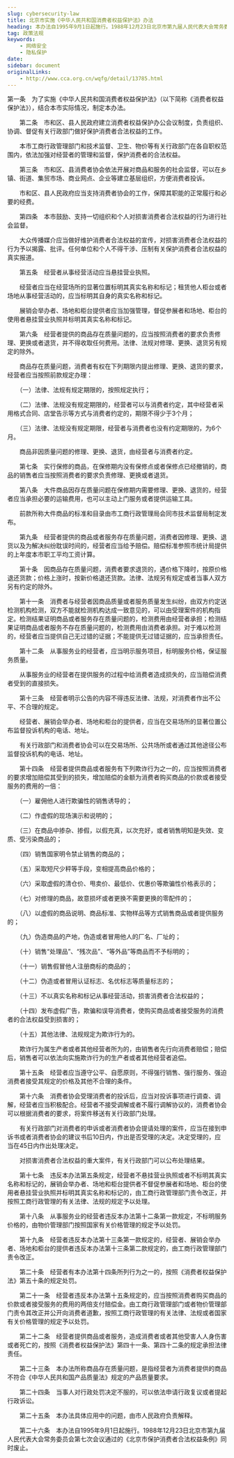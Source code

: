 ```yaml
---
slug: cybersecurity-law
title: 北京市实施《中华人民共和国消费者权益保护法》办法
heading: 本办法自1995年9月1日起施行。1988年12月23日北京市第九届人民代表大会常务委员会第七次会议通过的《北京市保护消费者合法权益条例》同时废止。
tag: 政策法规
keywords:
    - 网络安全
    - 隐私保护
date: 
sidebar: document
originalLinks:
    - http://www.cca.org.cn/wqfg/detail/13785.html
---
```


   第一条　为了实施《中华人民共和国消费者权益保护法》（以下简称《消费者权益保护法》），结合本市实际情况，制定本办法。

　　第二条　市和区、县人民政府建立消费者权益保护办公会议制度，负责组织、协调、督促有关行政部门做好保护消费者合法权益的工作。

　　本市工商行政管理部门和技术监督、卫生、物价等有关行政部门在各自职权范围内，依法加强对经营者的管理和监督，保护消费者的合法权益。

　　第三条　市和区、县消费者协会依法开展对商品和服务的社会监督，可以在乡镇、街道、集贸市场、商业网点、企业等建立基层组织，方便消费者投诉。

　　市和区、县人民政府应当支持消费者协会的工作，保障其职能的正常履行和必要的经费。

　　第四条　本市鼓励、支持一切组织和个人对损害消费者合法权益的行为进行社会监督。

　　大众传播媒介应当做好维护消费者合法权益的宣传，对损害消费者合法权益的行为予以揭露、批评。任何单位和个人不得干涉、压制有关保护消费者合法权益的真实报道。

　　第五条　经营者从事经营活动应当悬挂营业执照。

　　经营者应当在经营场所的显著位置标明其真实名称和标记；租赁他人柜台或者场地从事经营活动的，应当标明其自身的真实名称和标记。

　　展销会举办者、场地和柜台提供者应当加强管理，督促参展者和场地、柜台的使用者悬挂营业执照并标明其真实名称和标记。

　　第六条　经营者提供的商品存在质量问题的，应当按照消费者的要求负责修理、更换或者退货，并不得收取任何费用。法律、法规对修理、更换、退货另有规定的除外。

　　商品存在质量问题，消费者有权在下列期限内提出修理、更换、退货的要求，经营者应当按照前款规定办理：

　　（一）法律、法规有规定期限的，按照规定执行；

　　（二）法律、法规没有规定期限的，经营者可以与消费者约定，其中经营者采用格式合同、店堂告示等方式与消费者约定的，期限不得少于3个月；

　　（三）法律、法规没有规定期限，经营者与消费者也没有约定期限的，为6个月。

　　商品非因质量问题的修理、更换、退货，由经营者与消费者约定。

　　第七条　实行保修的商品，在保修期内没有保修点或者保修点已经撤销的，商品的销售者应当按照消费者的要求负责修理、更换或者退货。

　　第八条　大件商品因存在质量问题在保修期内需要修理、更换、退货的，经营者应当承担必要的运输费用，也可以主动上门服务或者提供运输工具。

　　前款所称大件商品的标准和目录由市工商行政管理局会同市技术监督局制定发布。

　　第九条　经营者提供的商品或者服务存在质量问题，消费者因修理、更换、退货以及为解决纠纷耽误时间的，经营者应当给予赔偿。赔偿标准参照市统计局提供的上年度本市职工平均工资计算。

　　第十条　因商品存在质量问题，消费者要求退货的，遇价格下降时，按原价格退还货款；价格上涨时，按新价格退还货款。法律、法规另有规定或者当事人双方另有约定的除外。

　　第十一条　消费者与经营者因商品质量或者服务质量发生纠纷，由双方约定送检测机构检测，双方不能就检测机构达成一致意见的，可以由受理案件的机构指定。检测结果证明商品或者服务存在质量问题的，检测费用由经营者承担；检测结果证明商品或者服务不存在质量问题的，检测费用由消费者承担。对于难以检测的，经营者应当提供自己无过错的证据；不能提供无过错证据的，应当承担责任。

　　第十二条　从事服务业的经营者，应当明示服务项目，标明服务价格，保证服务质量。

　　从事服务业的经营者在提供服务的过程中给消费者造成损失的，应当赔偿消费者受到的直接损失。

　　第十三条　经营者明示公告的内容不得违反法律、法规，对消费者作出不公平、不合理的规定。

　　经营者、展销会举办者、场地和柜台的提供者，应当在交易场所的显著位置公布监督投诉机构的电话、地址。

　　有关行政部门和消费者协会可以在交易场所、公共场所或者通过其他途径公布监督投诉机构的电话、地址。

　　第十四条　经营者提供商品或者服务有下列欺诈行为之一的，应当按照消费者的要求增加赔偿其受到的损失，增加赔偿的金额为消费者购买商品的价款或者接受服务的费用的一倍：

　　（一）雇佣他人进行欺骗性的销售诱导的；

　　（二）作虚假的现场演示和说明的；

　　（三）在商品中掺杂、掺假，以假充真，以次充好，或者销售明知是失效、变质、受污染商品的；

　　（四）销售国家明令禁止销售的商品的；

　　（五）采取短尺少秤等手段，变相提高商品价格的；

　　（六）采取虚假的清仓价、甩卖价、最低价、优惠价等欺骗性价格表示的；

　　（七）对修理的商品，故意损坏或者更换不需要更换的零配件的；

　　（八）以虚假的商品说明、商品标准、实物样品等方式销售商品或者提供服务的；

　　（九）伪造商品的产地，伪造或者冒用他人的厂名、厂址的；

　　（十）销售“处理品”、“残次品”、“等外品”等商品而不予标明的；

　　（十一）销售假冒他人注册商标的商品的；

　　（十二）伪造或者冒用认证标志、名优标志等质量标志的；

　　（十三）不以真实名称和标记从事经营活动，损害消费者合法权益的；

　　（十四）发布虚假广告，欺骗和误导消费者，使购买商品或者接受服务的消费者的合法权益受到损害的；

　　（十五）其他法律、法规规定为欺诈行为的。

　　欺诈行为属生产者或者其他经营者所为的，由销售者先行向消费者赔偿；赔偿后，销售者可以依法向实施欺诈行为的生产者或者其他经营者追偿。

　　第十五条　经营者应当遵守公平、自愿原则，不得强行销售、强行服务、强迫消费者接受其规定的价格及其他不合理的条件。

　　第十六条　消费者协会受理消费者的投诉后，应当对投诉事项进行调查、调解，经营者应当积极配合。经营者不接受调解或者不履行调解协议的，消费者协会可以根据消费者的要求，将案件移送有关行政部门处理。

　　有关行政部门对消费者的申诉或者消费者协会提请处理的案件，应当在接到申诉书或者消费者协会的建议书后10日内，作出是否受理的决定。决定受理的，应当在45日内作出处理决定。

　　对损害消费者合法权益的重大案件，有关行政部门可以公布处理结果。

　　第十七条　违反本办法第五条规定，经营者不悬挂营业执照或者不标明其真实名称和标记的，展销会举办者、场地和柜台提供者不督促参展者和场地、柜台的使用者悬挂营业执照并标明其真实名称和标记的，由工商行政管理部门责令改正，并按照工商行政管理的有关法律、法规的规定予以处理。

　　第十八条　从事服务业的经营者违反本办法第十二条第一款规定，不标明服务价格的，由物价管理部门按照国家有关价格管理的规定予以处罚。

　　第十九条　经营者违反本办法第十三条第一款规定的，经营者、展销会举办者、场地和柜台的提供者违反本办法第十三条第二款规定的，由工商行政管理部门责令改正。

　　第二十条　经营者有本办法第十四条所列行为之一的，按照《消费者权益保护法》第五十条的规定处罚。

　　第二十一条　经营者违反本办法第十五条规定的，应当按照消费者购买商品的价款或者接受服务的费用的两倍支付赔偿金。由工商行政管理部门或者物价管理部门责令其改正并公开向消费者道歉，按照工商行政管理的有关法律、法规或者国家有关价格管理的规定予以处罚。

　　第二十二条　经营者提供商品或者服务，造成消费者或者其他受害人人身伤害或者死亡的，按照《消费者权益保护法》第四十一条、第四十二条的规定承担法律责任。

　　第二十三条　本办法所称商品存在质量问题，是指经营者为消费者提供的商品不符合《中华人民共和国产品质量法》规定的产品质量要求。

　　第二十四条　当事人对行政处罚决定不服的，可以依法申请行政复议或者提起行政诉讼。

　　第二十五条　本办法具体应用中的问题，由市人民政府负责解释。

　　第二十六条　本办法自1995年9月1日起施行。1988年12月23日北京市第九届人民代表大会常务委员会第七次会议通过的《北京市保护消费者合法权益条例》同时废止。